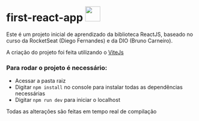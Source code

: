 # first-react-app  <img src="https://user-images.githubusercontent.com/41455948/177880493-be0f5de9-a2ef-4c88-aa18-6d0aea241d43.png" width="40"> 
Este é um projeto inicial de aprendizado da biblioteca ReactJS, baseado no curso da RocketSeat (Diego Fernandes) e da DIO (Bruno Carneiro).

A criação do projeto foi feita utilizando o [ViteJs](https://vitejs.dev) 

### Para rodar o projeto é necessário:
  - Acessar a pasta raiz
  - Digitar `npm install` no console para instalar todas as dependências necessárias
  - Digitar `npm run dev` para iniciar o localhost 

Todas as alterações são feitas em tempo real de compilação
